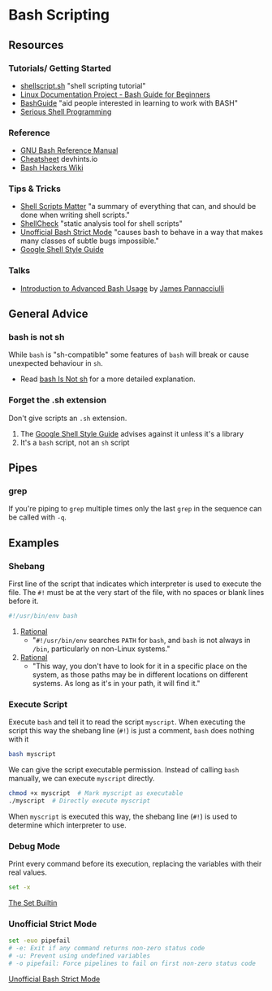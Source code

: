 # Bash Scripting

## Resources

### Tutorials/ Getting Started

* [shellscript.sh](https://www.shellscript.sh/) "shell scripting tutorial"
* [Linux Documentation Project - Bash Guide for Beginners](http://tldp.org/LDP/Bash-Beginners-Guide/html/index.html)
* [BashGuide](http://mywiki.wooledge.org/BashGuide) "aid people interested in learning to work with BASH"
* [Serious Shell Programming](https://legacy.gitbook.com/book/freebsdfrau/serious-shell-programming/details)

### Reference

* [GNU Bash Reference Manual](https://www.gnu.org/software/bash/manual/html_node/index.html)
* [Cheatsheet](https://devhints.io/bash) devhints.io
* [Bash Hackers Wiki](http://wiki.bash-hackers.org/)

### Tips & Tricks

* [Shell Scripts Matter](https://dev.to/thiht/shell-scripts-matter) "a summary of everything that can, and should be done when writing shell scripts."
* [ShellCheck](https://www.shellcheck.net/) "static analysis tool for shell scripts"
* [Unofficial Bash Strict Mode](http://redsymbol.net/articles/unofficial-bash-strict-mode/) "causes bash to behave in a way that makes many classes of subtle bugs impossible."
* [Google Shell Style Guide](https://google.github.io/styleguide/shell.xml)

### Talks

* [Introduction to Advanced Bash Usage](https://www.youtube.com/watch?v=uqHjc7hlqd0) by [James Pannacciulli](https://twitter.com/_jpnc)

## General Advice

### bash is not sh

While `bash` is "sh-compatible" some features of `bash` will break or cause unexpected behaviour in `sh`.

* Read [bash Is Not sh](https://rainbowhackerhorse.github.io/bash-Is-Not-sh/) for a more detailed explanation.

### Forget the .sh extension

Don't give scripts an `.sh` extension.

1. The [Google Shell Style Guide](https://google.github.io/styleguide/shell.xml) advises against it unless it's a library
2. It's a `bash` script, not an `sh` script

## Pipes

### grep

If you're piping to `grep` multiple times only the last `grep` in the sequence can be called with `-q`.

## Examples

### Shebang

First line of the script that indicates which interpreter is used to execute the file. The `#!` must be at the very start of the file, with no spaces or blank lines before it.

```bash
#!/usr/bin/env bash
```

1. [Rational](https://stackoverflow.com/questions/21612980/why-is-usr-bin-env-bash-superior-to-bin-bash/21613044#21613044)
   * "`#!/usr/bin/env` searches `PATH` for `bash`, and `bash` is not always in `/bin`, particularly on non-Linux systems."
2. [Rational](https://stackoverflow.com/questions/16365130/the-difference-between-usr-bin-env-bash-and-usr-bin-bash/16365367#16365367)
   * "This way, you don't have to look for it in a specific place on the system, as those paths may be in different locations on different systems. As long as it's in your path, it will find it."

### Execute Script

Execute `bash` and tell it to read the script `myscript`. When executing the script this way the shebang line \(`#!`\) is just a comment, `bash` does nothing with it

```bash
bash myscript
```

We can give the script executable permission. Instead of calling `bash` manually, we can execute `myscript` directly.

```bash
chmod +x myscript  # Mark myscript as executable
./myscript  # Directly execute myscript
```

When `myscript` is executed this way, the shebang line \(`#!`\) is used to determine which interpreter to use.

### Debug Mode

Print every command before its execution, replacing the variables with their real values.

```bash
set -x
```

[The Set Builtin](https://www.gnu.org/software/bash/manual/html_node/The-Set-Builtin.html)

### Unofficial Strict Mode

```bash
set -euo pipefail
# -e: Exit if any command returns non-zero status code
# -u: Prevent using undefined variables
# -o pipefail: Force pipelines to fail on first non-zero status code
```

[Unofficial Bash Strict Mode](http://redsymbol.net/articles/unofficial-bash-strict-mode/)
